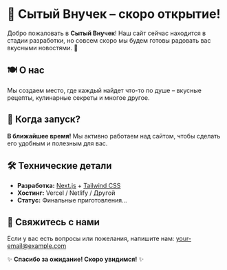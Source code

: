 # 🥟 Сытый Внучек – скоро открытие!

Добро пожаловать в **Сытый Внучек**! Наш сайт сейчас находится в стадии разработки, но совсем скоро мы будем готовы радовать вас вкусными новостями. 🍲  

## 🍽 О нас
Мы создаем место, где каждый найдет что-то по душе – вкусные рецепты, кулинарные секреты и многое другое.  

## 🚀 Когда запуск?
**В ближайшее время!** Мы активно работаем над сайтом, чтобы сделать его удобным и полезным для вас.  

## 🛠 Технические детали
- **Разработка:** [Next.js](https://nextjs.org/) + [Tailwind CSS](https://tailwindcss.com/)  
- **Хостинг:** Vercel / Netlify / Другой  
- **Статус:** Финальные приготовления...  

## 📩 Свяжитесь с нами  
Если у вас есть вопросы или пожелания, напишите нам: [your-email@example.com](mailto:your-email@example.com)  

✨ **Спасибо за ожидание! Скоро увидимся!** ✨  
